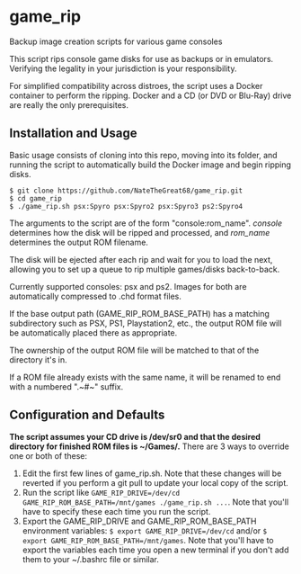 # game_rip
Backup image creation scripts for various game consoles

This script rips console game disks for use as backups or in emulators. Verifying the legality in your jurisdiction is your responsibility.

For simplified compatibility across distroes, the script uses a Docker container to perform the ripping. Docker and a CD (or DVD or Blu-Ray) drive are really the only prerequisites.

## Installation and Usage
Basic usage consists of cloning into this repo, moving into its folder, and running the script to automatically build the Docker image and begin ripping disks.
```
$ git clone https://github.com/NateTheGreat68/game_rip.git
$ cd game_rip
$ ./game_rip.sh psx:Spyro psx:Spyro2 psx:Spyro3 ps2:Spyro4
```

The arguments to the script are of the form "console:rom\_name". *console* determines how the disk will be ripped and processed, and *rom\_name* determines the output ROM filename.

The disk will be ejected after each rip and wait for you to load the next, allowing you to set up a queue to rip multiple games/disks back-to-back.

Currently supported consoles: psx and ps2. Images for both are automatically compressed to .chd format files.

If the base output path (GAME\_RIP\_ROM\_BASE\_PATH) has a matching subdirectory such as PSX, PS1, Playstation2, etc., the output ROM file will be automatically placed there as appropriate.

The ownership of the output ROM file will be matched to that of the directory it's in.

If a ROM file already exists with the same name, it will be renamed to end with a numbered ".~#~" suffix.

## Configuration and Defaults
**The script assumes your CD drive is /dev/sr0 and that the desired directory for finished ROM files is ~/Games/.** There are 3 ways to override one or both of these:
1. Edit the first few lines of game\_rip.sh. Note that these changes will be reverted if you perform a git pull to update your local copy of the script.
1. Run the script like `GAME_RIP_DRIVE=/dev/cd GAME_RIP_ROM_BASE_PATH=/mnt/games ./game_rip.sh ...`. Note that you'll have to specify these each time you run the script.
1. Export the GAME\_RIP\_DRIVE and GAME\_RIP\_ROM\_BASE\_PATH environment variables: `$ export GAME_RIP_DRIVE=/dev/cd` and/or `$ export GAME_RIP_ROM_BASE_PATH=/mnt/games`. Note that you'll have to export the variables each time you open a new terminal if you don't add them to your ~/.bashrc file or similar.
